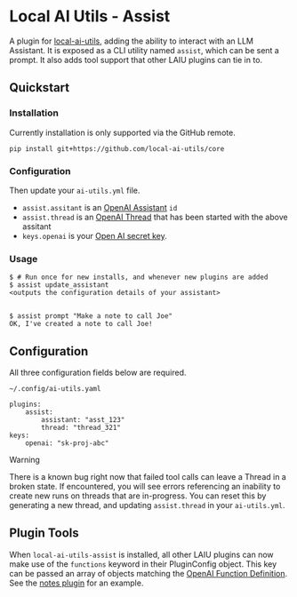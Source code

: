 # Local AI Utils - Assist
A plugin for [local-ai-utils](https://github.com/local-ai-utils/core), adding the ability to interact with an LLM Assistant. It is exposed as a CLI utility named `assist`, which can be sent a prompt. It also adds tool support that other LAIU plugins can tie in to.

## Quickstart

### Installation
Currently installation is only supported via the GitHub remote.
```
pip install git+https://github.com/local-ai-utils/core
```

### Configuration
Then update your `ai-utils.yml` file.

- `assist.assitant` is an [OpenAI Assistant](https://platform.openai.com/docs/api-reference/assistants/object) `id`
- `assist.thread` is an [OpenAI Thread](https://platform.openai.com/docs/api-reference/threads/object) that has been started with the above assitant
- `keys.openai` is your [Open AI secret key](https://platform.openai.com/settings/organization/api-keys).

### Usage
```
$ # Run once for new installs, and whenever new plugins are added
$ assist update_assistant
<outputs the configuration details of your assistant>


$ assist prompt "Make a note to call Joe"
OK, I've created a note to call Joe!
```

## Configuration
All three configuration fields below are required.

`~/.config/ai-utils.yaml`
```
plugins:
    assist:
        assistant: "asst_123"
        thread: "thread_321"
keys:
    openai: "sk-proj-abc"
```

> [!WARNING]
> There is a known bug right now that failed tool calls can leave a Thread in a broken state. If encountered, you will see errors referencing an inability to create new runs on threads that are in-progress. You can reset this by generating a new thread, and updating `assist.thread` in your `ai-utils.yml`.

## Plugin Tools

When `local-ai-utils-assist` is installed, all other LAIU plugins can now make use of the `functions` keyword in their PluginConfig object. This key can be passed an array of objects matching the [OpenAI Function Definition](https://platform.openai.com/docs/guides/function-calling). See the [notes plugin](https://github.com/local-ai-utils/notes/blob/main/src/notes/plugin.py#L7) for an example.